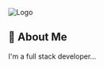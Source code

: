 
![Logo](https://github.com/sabirlkhaloufi/sabirlkhaloufi/blob/main/sabir.png)


## 🚀 About Me
I'm a full stack developer...
